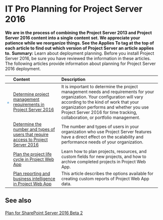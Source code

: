 
# IT Pro Planning for Project Server 2016
 **We are in the process of combining the Project Server 2013 and Project Server 2016 content into a single content set. We appreciate your patience while we reorganize things. See the Applies To tag at the top of each article to find out which version of Project Server an article applies to.** **Summary:** Learn about deployment planning. Before you install Project Server 2016, be sure you have reviewed the information in these articles.
The following articles provide information about planning for Project Server 2016 deployment.
  
    
    



||**Content**|**Description**|
|:-----|:-----|:-----|
|![Building blocks](images/mod_icon_buildingblock_M.png)| [Determine project management requirements in Project Server 2016](bbfa709c-11c3-435e-8b2e-f6ae332e3b09.md) <br/> |It is important to determine the project management needs and requirements for your organization. Your configuration will vary according to the kind of work that your organization performs and whether you use Project Server 2016 for time tracking, collaboration, or portfolio management.  <br/> |
|| [Determine the number and types of users that require access to Project Server 2016](a46efff3-0ed9-4d0c-bf6d-c3860f5ef4c7.md) <br/> |The number and types of users in your organization who use Project Server features have a direct effect on the scalability and performance needs of your organization.  <br/> |
|| [Plan the project life cycle in Project Web App](ae466c4f-b311-4471-9ee0-2ff5641722cb.md) <br/> |Learn how to plan projects, resources, and custom fields for new projects, and how to archive completed projects in Project Web App.  <br/> |
|| [Plan reporting and business intelligence in Project Web App](df0a0c09-ed30-42b9-ba6c-08b6de9370e5.md) <br/> |This article describes the options available for creating custom reports of Project Web App data.  <br/> |
   

## See also


#### 


  
    
    
 [Plan for SharePoint Server 2016 Beta 2](http://technet.microsoft.com/library/0ed0b44c-d60d-4b85-87de-19065d968835.aspx)